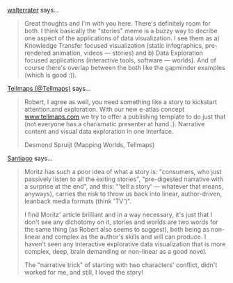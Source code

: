 <a href="http://www.rafelsberger.at" rel="nofollow noopener" target="_blank">walterrater</a> says…
>	Great thoughts and I'm with you here. There's definitely room for both. I think basically the "stories" meme is a buzzy way to decribe one aspect of the applications of data visualization. I see them as a) Knowledge Transfer focused visualization (static infographics, pre-rendered animation, videos — stories) and b) Data Exploration focused applications (interactive tools, software — worlds). And of course there's overlap between the both like the gapminder examples (which is good :)).

<a href="http://twitter.com/Tellmaps" rel="nofollow noopener" target="_blank">Tellmaps (@Tellmaps)</a> says…
>	Robert, I agree as well, you need something like a story to kickstart attention.and exploration. With our new e-atlas concept www.tellmaps.com we try to offer a publishing template to do just that (not everyone has a charismatic presenter at hand..). Narrative content and visual data exploration in one interface. 
>	
>	Desmond Spruijt
>	(Mapping Worlds, Tellmaps)

<a href="http://moebio.com" rel="nofollow noopener" target="_blank">Santiago</a> says…
>	Moritz has such a poor idea of what a story is: "consumers, who just passively listen to all the exiting stories", "pre-digested narrative with a surprise at the end", and this: “'tell a story' — whatever that means, anyways), carries the risk to throw us back into linear, author-driven, leanback media formats (think 'TV')". 
>	
>	I find Moritz' article brilliant and in a way necessary, it's just that I don't see any dichotomy on it, stories and worlds are two words for the same thing (as Robert also seems to suggest), both being as non-linear and complex as the author's skills and will can produce. I haven't seen any interactive explorative data visualization that is more complex, deep, brain demanding or non-linear as a good novel.
>	
>	The "narrative trick" of starting with two characters' conflict, didn't worked for me, and still, I loved the story!
